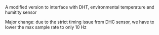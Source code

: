 A modified version to interface with DHT, environmental temperature and humitity sensor

Major change: due to the strict timing issue from DHC sensor, we have to lower the max sample rate to only 10 Hz
